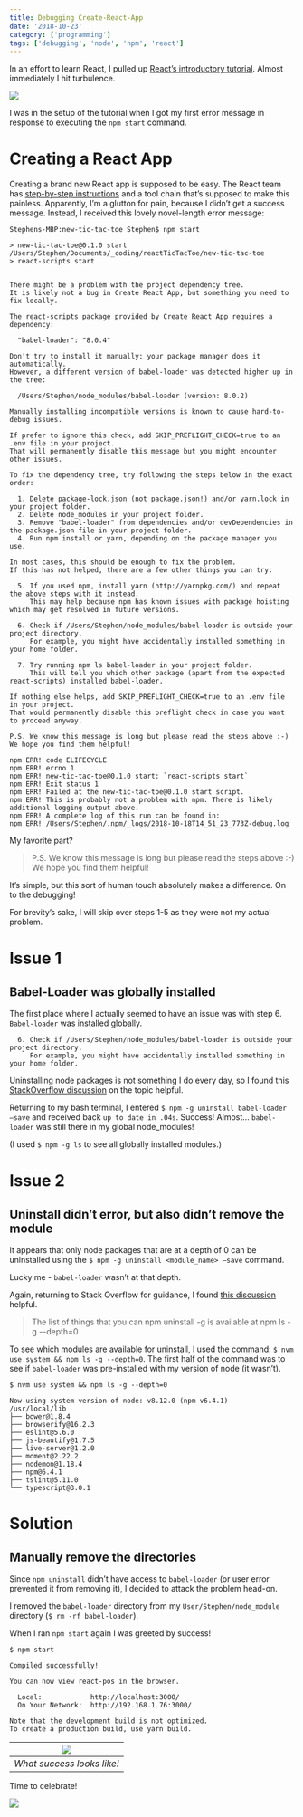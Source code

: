 ```yaml
---
title: Debugging Create-React-App
date: '2018-10-23'
category: ['programming']
tags: ['debugging', 'node', 'npm', 'react']
---
```

In an effort to learn React, I pulled up [React’s introductory tutorial](https://reactjs.org/tutorial/tutorial.html). Almost immediately I hit turbulence.

![](./turbulence.gif)

I was in the setup of the tutorial when I got my first error message in response to executing the `npm start` command.

# Creating a React App

Creating a brand new React app is supposed to be easy. The React team has [step-by-step instructions](https://reactjs.org/docs/create-a-new-react-app.html) and a tool chain that’s supposed to make this painless. Apparently, I’m a glutton for pain, because I didn’t get a success message. Instead, I received this lovely novel-length error message:
```shell-session
Stephens-MBP:new-tic-tac-toe Stephen$ npm start

> new-tic-tac-toe@0.1.0 start /Users/Stephen/Documents/_coding/reactTicTacToe/new-tic-tac-toe
> react-scripts start


There might be a problem with the project dependency tree.
It is likely not a bug in Create React App, but something you need to fix locally.

The react-scripts package provided by Create React App requires a dependency:

  "babel-loader": "8.0.4"

Don't try to install it manually: your package manager does it automatically.
However, a different version of babel-loader was detected higher up in the tree:

  /Users/Stephen/node_modules/babel-loader (version: 8.0.2)

Manually installing incompatible versions is known to cause hard-to-debug issues.

If prefer to ignore this check, add SKIP_PREFLIGHT_CHECK=true to an .env file in your project.
That will permanently disable this message but you might encounter other issues.

To fix the dependency tree, try following the steps below in the exact order:

  1. Delete package-lock.json (not package.json!) and/or yarn.lock in your project folder.
  2. Delete node_modules in your project folder.
  3. Remove "babel-loader" from dependencies and/or devDependencies in the package.json file in your project folder.
  4. Run npm install or yarn, depending on the package manager you use.

In most cases, this should be enough to fix the problem.
If this has not helped, there are a few other things you can try:

  5. If you used npm, install yarn (http://yarnpkg.com/) and repeat the above steps with it instead.
     This may help because npm has known issues with package hoisting which may get resolved in future versions.

  6. Check if /Users/Stephen/node_modules/babel-loader is outside your project directory.
     For example, you might have accidentally installed something in your home folder.

  7. Try running npm ls babel-loader in your project folder.
     This will tell you which other package (apart from the expected react-scripts) installed babel-loader.

If nothing else helps, add SKIP_PREFLIGHT_CHECK=true to an .env file in your project.
That would permanently disable this preflight check in case you want to proceed anyway.

P.S. We know this message is long but please read the steps above :-) We hope you find them helpful!

npm ERR! code ELIFECYCLE
npm ERR! errno 1
npm ERR! new-tic-tac-toe@0.1.0 start: `react-scripts start`
npm ERR! Exit status 1
npm ERR! Failed at the new-tic-tac-toe@0.1.0 start script.
npm ERR! This is probably not a problem with npm. There is likely additional logging output above.
npm ERR! A complete log of this run can be found in:
npm ERR! /Users/Stephen/.npm/_logs/2018-10-18T14_51_23_773Z-debug.log
```
My favorite part?

> P.S. We know this message is long but please read the steps above :-) We hope you find them helpful!

It’s simple, but this sort of human touch absolutely makes a difference. On to the debugging!

For brevity’s sake, I will skip over steps 1-5 as they were not my actual problem.

# Issue 1
## Babel-Loader was globally installed

The first place where I actually seemed to have an issue was with step 6. `Babel-loader` was installed globally.

```shell-session
  6. Check if /Users/Stephen/node_modules/babel-loader is outside your project directory.
     For example, you might have accidentally installed something in your home folder.
```

Uninstalling node packages is not something I do every day, so I found this [StackOverflow discussion](https://stackoverflow.com/questions/13066532/how-to-uninstall-npm-modules-in-node-js/13066677) on the topic helpful.

Returning to my bash terminal, I entered `$ npm -g uninstall babel-loader —save` and received back `up to date in .04s`. Success! Almost... `babel-loader` was still there in my global node_modules!

(I used `$ npm -g ls` to see all globally installed modules.)

# Issue 2
## Uninstall didn’t error, but also didn’t remove the module

It appears that only node packages that are at a depth of 0 can be uninstalled using the `$ npm -g uninstall <module_name> —save` command.

Lucky me - `babel-loader` wasn’t at that depth.

Again, returning to Stack Overflow for guidance, I found [this discussion](https://stackoverflow.com/questions/47763783/cant-uninstall-global-npm-packages-after-installing-nvm) helpful.

> The list of things that you can npm uninstall -g is available at npm ls -g --depth=0

To see which modules are available for uninstall, I used the command: `$ nvm use system && npm ls -g --depth=0`. The first half of the command was to see if `babel-loader` was pre-installed with my version of node (it wasn’t).

```shell-session
$ nvm use system && npm ls -g --depth=0

Now using system version of node: v8.12.0 (npm v6.4.1)
/usr/local/lib
├── bower@1.8.4
├── browserify@16.2.3
├── eslint@5.6.0
├── js-beautify@1.7.5
├── live-server@1.2.0
├── moment@2.22.2
├── nodemon@1.18.4
├── npm@6.4.1
├── tslint@5.11.0
└── typescript@3.0.1
```
# Solution
## Manually remove the directories

Since `npm uninstall` didn’t have access to `babel-loader` (or user error prevented it from removing it), I decided to attack the problem head-on.

I removed the `babel-loader` directory from my `User/Stephen/node_module` directory (`$ rm -rf babel-loader`).

When I ran `npm start` again I was greeted by success!
```shell-session
$ npm start

Compiled successfully!

You can now view react-pos in the browser.

  Local:            http://localhost:3000/
  On Your Network:  http://192.168.1.76:3000/

Note that the development build is not optimized.
To create a production build, use yarn build.
```
| ![](./react-success.png) |
|:---:|
| *What success looks like!* |

Time to celebrate!

![](./glitter.gif)